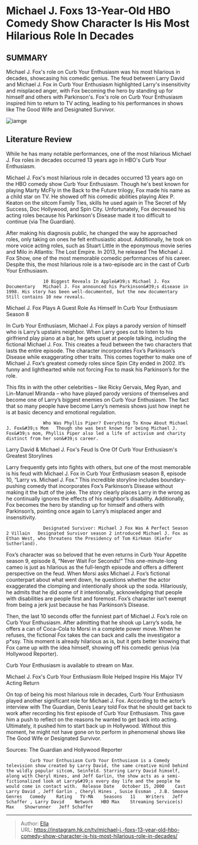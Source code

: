 # Michael J. Foxs 13-Year-Old HBO Comedy Show Character Is His Most Hilarious Role In Decades


## SUMMARY 



  Michael J. Fox&#39;s role on Curb Your Enthusiasm was his most hilarious in decades, showcasing his comedic genius.   The feud between Larry David and Michael J. Fox in Curb Your Enthusiasm highlighted Larry&#39;s insensitivity and misplaced anger, with Fox becoming the hero by standing up for himself and others with Parkinson&#39;s.   Fox&#39;s role on Curb Your Enthusiasm inspired him to return to TV acting, leading to his performances in shows like The Good Wife and Designated Survivor.  

![iamge](https://static1.srcdn.com/wordpress/wp-content/uploads/2023/12/curb-your-enthusiasm-michael-j-fox.jpg)

## Literature Review
While he has many notable performances, one of the most hilarious Michael J. Fox roles in decades occurred 13 years ago in HBO&#39;s Curb Your Enthusiasm.




Michael J. Fox&#39;s most hilarious role in decades occurred 13 years ago on the HBO comedy show Curb Your Enthusiasm. Though he&#39;s best known for playing Marty McFly in the Back to the Future trilogy, Fox made his name as a child star on TV. He showed off his comedic abilities playing Alex P. Keaton on the sitcom Family Ties, skills he used again in The Secret of My Success, Doc Hollywood, and Spin City. Unfortunately, Fox decreased his acting roles because his Parkinson&#39;s Disease made it too difficult to continue (via The Guardian).




After making his diagnosis public, he changed the way he approached roles, only taking on ones he felt enthusiastic about. Additionally, he took on more voice acting roles, such as Stuart Little in the eponymous movie series and Milo in Atlantis: The Lost Empire. In 2013, he released The Michael J. Fox Show, one of the most memorable comedic performances of his career. Despite this, the most hilarious role is a two-episode arc in the cast of Curb Your Enthusiasm.

                  10 Biggest Reveals In Apple&#39;s Michael J. Fox Documentary   Michael J. Fox announced his Parkinson&#39;s disease in 1998. His story has been well-documented, but the new documentary Still contains 10 new reveals.    


 Michael J. Fox Plays A Guest Role As Himself In Curb Your Enthusiasm Season 8 
          

In Curb Your Enthusiasm, Michael J. Fox plays a parody version of himself who is Larry’s upstairs neighbor. When Larry goes out to listen to his girlfriend play piano at a bar, he gets upset at people talking, including the fictional Michael J. Fox. This creates a feud between the two characters that lasts the entire episode. The character incorporates Fox’s Parkinson’s Disease while exaggerating other traits. This comes together to make one of Michael J. Fox’s greatest comedy roles since Spin City ended in 2002. It’s funny and lighthearted while not forcing Fox to mask his Parkinson’s for the role.




This fits in with the other celebrities – like Ricky Gervais, Meg Ryan, and Lin-Manuel Miranda – who have played parody versions of themselves and become one of Larry’s biggest enemies on Curb Your Enthusiasm. The fact that so many people have become Larry’s nemesis shows just how inept he is at basic decency and emotional regulation.

                  Who Was Phyllis Piper? Everything To Know About Michael J. Fox&#39;s Mom   Though she was best known for being Michael J. Fox&#39;s mom, Phyllis Piper also led a life of activism and charity distinct from her son&#39;s career.     



 Larry David &amp; Michael J. Fox&#39;s Feud Is One Of Curb Your Enthusiasm&#39;s Greatest Storylines 
         

Larry frequently gets into fights with others, but one of the most memorable is his feud with Michael J. Fox in Curb Your Enthusiasm season 8, episode 10, “Larry vs. Michael J. Fox.” This incredible storyline includes boundary-pushing comedy that incorporates Fox’s Parkinson’s Disease without making it the butt of the joke. The story clearly places Larry in the wrong as he continually ignores the effects of his neighbor’s disability. Additionally, Fox becomes the hero by standing up for himself and others with Parkinson’s, pointing once again to Larry’s misplaced anger and insensitivity.




                  Designated Survivor: Michael J Fox Was A Perfect Season 2 Villain   Designated Survivor season 2 introduced Michael J. Fox as Ethan West, who threatens the Presidency of Tom Kirkman (Kiefer Sutherland).    

Fox’s character was so beloved that he even returns in Curb Your Appetite season 9, episode 8, “Never Wait For Seconds!” This one-minute-long cameo is just as hilarious as the full-length episode and offers a different perspective on the feud. When Morsi asks Michael J. Fox’s fictional counterpart about what went down, he questions whether the actor exaggerated the clomping and intentionally shook up the soda. Hilariously, he admits that he did some of it intentionally, acknowledging that people with disabilities are people first and foremost. Fox’s character isn’t exempt from being a jerk just because he has Parkinson’s Disease.

Then, the last 10 seconds offer the funniest part of Michael J. Fox’s role on Curb Your Enthusiasm. After admitting that he shook up Larry’s soda, he offers a can of Coca-Cola to Morsi in a complete power move. When he refuses, the fictional Fox takes the can back and calls the investigator a p*ssy. This moment is already hilarious as is, but it gets better knowing that Fox came up with the idea himself, showing off his comedic genius (via Hollywood Reporter).






Curb Your Enthusiasm is available to stream on Max.






 Michael J. Fox&#39;s Curb Your Enthusiasm Role Helped Inspire His Major TV Acting Return 
          

On top of being his most hilarious role in decades, Curb Your Enthusiasm played another significant role for Michael J. Fox. According to the actor’s interview with The Guardian, Denis Leary told Fox that he should get back to work after recording his first episode of Curb Your Enthusiasm. This gave him a push to reflect on the reasons he wanted to get back into acting. Ultimately, it pushed him to start back up in Hollywood. Without this moment, he might not have gone on to perform in phenomenal shows like The Good Wife or Designated Survivor.




Sources: The Guardian and Hollywood Reporter

             Curb Your Enthusiasm Curb Your Enthusiasm is a Comedy television show created by Larry David, the same creative mind behind the wildly popular sitcom, Seinfeld. Starring Larry David himself, along with Cheryl Hines, and Jeff Garlin, the show acts as a semi-fictionalized look at Larry&#39;s every day life and the people he would come in contact with.  Release Date   October 15, 2000    Cast   Larry David , Jeff Garlin , Cheryl Hines , Susie Essman , J.B. Smoove    Genres   Comedy    Rating   TV-MA    Seasons   11    Writers   Jeff Schaffer , Larry David    Network   HBO Max    Streaming Service(s)   Max    Showrunner   Jeff Schaffer       


---

> Author: [Ella](https://instagram.hk.cn/)  
> URL: https://instagram.hk.cn/tv/michael-j.-foxs-13-year-old-hbo-comedy-show-character-is-his-most-hilarious-role-in-decades/  

